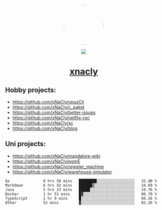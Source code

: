 <p align="center">
  <img style="border-radius: 100px" width="128" height="128" src="https://avatars.githubusercontent.com/u/47723417?v=4"/>
</p>
<p align="center">
  <img src="https://komarev.com/ghpvc/?username=xnacly&&style=flat-square"/>
</p>

<h1 align="center"><a href="https://xnacly.me"> xnacly</a> </h1>

## Hobby projects:
- https://github.com/xNaCly/opusCli
- https://github.com/xNaCly/c_paket
- https://github.com/xNaCly/better-issues
- https://github.com/xNaCly/netflix-rpc
- https://github.com/xNaCly/xc
- https://github.com/xNaCly/blog

## Uni projects:
- https://github.com/xNaCly/mandalore-wiki
- https://github.com/xNaCly/pgmE
- https://github.com/xNaCly/register_machine
- https://github.com/xNaCly/warehouse-simulator


<!--START_SECTION:waka-->

```text
Go               8 hrs 50 mins   ████████░░░░░░░░░░░░░░░░░   32.40 %
Markdown         6 hrs 43 mins   ██████▒░░░░░░░░░░░░░░░░░░   24.69 %
Java             5 hrs 23 mins   █████░░░░░░░░░░░░░░░░░░░░   19.76 %
Docker           1 hr 51 mins    █▓░░░░░░░░░░░░░░░░░░░░░░░   06.79 %
TypeScript       1 hr 9 mins     █░░░░░░░░░░░░░░░░░░░░░░░░   04.26 %
Other            53 mins         ▓░░░░░░░░░░░░░░░░░░░░░░░░   03.26 %
```

<!--END_SECTION:waka-->
